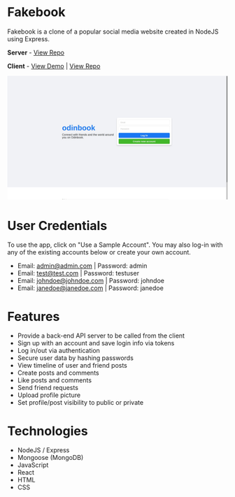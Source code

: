 # Fakebook

Fakebook is a clone of a popular social media website created in NodeJS using Express.

**Server** - [View Repo](https://github.com/RedRaptor10/fakebook-api/)

**Client** - [View Demo](https://redraptor10.github.io/fakebook/) | [View Repo](https://github.com/RedRaptor10/fakebook/)

![Fakebook](/src/assets/preview.jpg)

# User Credentials

To use the app, click on "Use a Sample Account". You may also log-in with any of the existing accounts below or create your own account.

- Email: admin@admin.com | Password: admin
- Email: test@test.com | Password: testuser
- Email: johndoe@johndoe.com | Password: johndoe
- Email: janedoe@janedoe.com | Password: janedoe

# Features

- Provide a back-end API server to be called from the client
- Sign up with an account and save login info via tokens
- Log in/out via authentication
- Secure user data by hashing passwords
- View timeline of user and friend posts
- Create posts and comments
- Like posts and comments
- Send friend requests
- Upload profile picture
- Set profile/post visibility to public or private

# Technologies

- NodeJS / Express
- Mongoose (MongoDB)
- JavaScript
- React
- HTML
- CSS